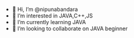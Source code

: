 - 👋 Hi, I’m @nipunabandara
- 👀 I’m interested in JAVA,C++,JS
- 🌱 I’m currently learning JAVA
- 💞️ I’m looking to collaborate on JAVA beginner
  

<!---
nipunabandara/nipunabandara is a ✨ special ✨ repository because its `README.md` (this file) appears on your GitHub profile.
You can click the Preview link to take a look at your changes.
--->
